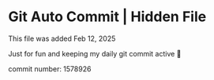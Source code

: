# Git Auto Commit | Hidden File

This file was added Feb 12, 2025

Just for fun and keeping my daily git commit active 🤪

commit number: 1578926
